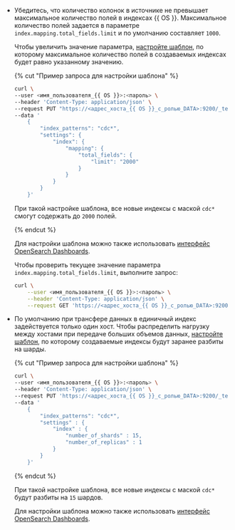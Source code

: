 * Убедитесь, что количество колонок в источнике не превышает максимальное количество полей в индексах {{ OS }}. Максимальное количество полей задается в параметре `index.mapping.total_fields.limit` и по умолчанию составляет `1000`.

    Чтобы увеличить значение параметра, [настройте шаблон](https://opensearch.org/docs/latest/im-plugin/index-templates/), по которому максимальное количество полей в создаваемых индексах будет равно указанному значению.

    {% cut "Пример запроса для настройки шаблона" %}

    ```bash
    curl \
    --user <имя_пользователя_{{ OS }}>:<пароль> \
    --header 'Content-Type: application/json' \
    --request PUT "https://<адрес_хоста_{{ OS }}_с_ролью_DATA>:9200/_template/index_defaults" \
    --data '
        {
            "index_patterns": "cdc*",
            "settings": {
                "index": {
                    "mapping": {
                        "total_fields": {
                            "limit": "2000"
                        }
                    }
                }
            }
        }'
    ```

    При такой настройке шаблона, все новые индексы с маской `cdc*` смогут содержать до `2000` полей.

    {% endcut %}

    Для настройки шаблона можно также использовать [интерфейс OpenSearch Dashboards](https://opensearch.org/docs/latest/dashboards/im-dashboards/component-templates/).

    Чтобы проверить текущее значение параметра `index.mapping.total_fields.limit`, выполните запрос:

    ```bash
    curl \
        --user <имя_пользователя_{{ OS }}>:<пароль> \
        --header 'Content-Type: application/json' \
        --request GET 'https://<адрес_хоста_{{ OS }}_с_ролью_DATA>:9200/<название_индекса>/_settings/*total_fields.limit?include_defaults=true'
    ```

* По умолчанию при трансфере данных в единичный индекс задействуется только один хост. Чтобы распределить нагрузку между хостами при передаче больших объемов данных, [настройте шаблон](https://opensearch.org/docs/latest/im-plugin/index-templates/), по которому создаваемые индексы будут заранее разбиты на шарды.

    {% cut "Пример запроса для настройки шаблона" %}

    ```bash
    curl \
    --user <имя_пользователя_{{ OS }}>:<пароль> \
    --header 'Content-Type: application/json' \
    --request PUT 'https://<адрес_хоста_{{ OS }}_с_ролью_DATA>:9200/_template/index_defaults' \
    --data '
        {
            "index_patterns": "cdc*",
            "settings" : {
                "index" : {
                    "number_of_shards" : 15,
                    "number_of_replicas" : 1
                }
            }
        }'
    ```

    {% endcut %}

    При такой настройке шаблона, все новые индексы с маской `cdc*` будут разбиты на `15` шардов.

    Для настройки шаблона можно также использовать [интерфейс OpenSearch Dashboards](https://opensearch.org/docs/latest/dashboards/im-dashboards/component-templates/).
